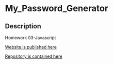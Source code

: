 # My_Password_Generator
## Description
Homework 03-Javascript



[Website is published here](https://kstevenson84.github.io/My_Password_Generator/)

[Repository is contained here](https://github.com/kstevenson84/My_Password_Generator)
